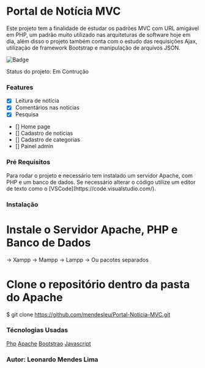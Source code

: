 # Portal de Notícia MVC

<p>
    Este projeto tem a finalidade de estudar os padrões MVC com URL amigável em PHP, um padrão muito utilizado nas arquiteturas de software hoje em dia, além disso o projeto também conta com o estudo das requisições Ajax, utilização de framework Bootstrap e manipulação de arquivos JSON.
</P>

![Badge](https://img.shields.io/badge/Build-1.0-blue)


<p>
    Status do projeto: Em Contrução
</p>

### Features

- [x] Leitura de notícia
- [x] Comentários nas notícias
- [x] Pesquisa
- [] Home page
- [] Cadastro de notícias
- [] Cadastro de categorias
- [] Painel admin

### Pré Requisitos

<p>
    Para rodar o projeto e necessário tem instalado um servidor Apache, com PHP e um banco de dados.
    Se necessário alterar o código utilize um editor de texto como o [VSCode](https://code.visualstudio.com/).
</p>

### Instalação

# Instale o Servidor Apache, PHP e Banco de Dados
-> Xampp
-> Mampp
-> Lampp
-> Ou pacotes separados

# Clone o repositório dentro da pasta do Apache
$ git clone https://github.com/mendesleu/Portal-Noticia-MVC.git


### Técnologias Usadas

[Php](https://php.net/)
[Apache](https://www.apachefriends.org/pt_br/download.html)
[Bootstrao](https://getbootstrap.com/)
[Javascript](https://developer.mozilla.org/pt-BR/docs/Web/JavaScript)

### Autor: Leonardo Mendes Lima